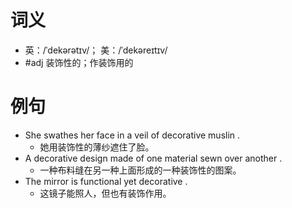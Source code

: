 # 词义
- 英：/ˈdekərətɪv/； 美：/ˈdekəreɪtɪv/
- #adj 装饰性的；作装饰用的
# 例句
- She swathes her face in a veil of decorative muslin .
	- 她用装饰性的薄纱遮住了脸。
- A decorative design made of one material sewn over another .
	- 一种布料缝在另一种上面形成的一种装饰性的图案。
- The mirror is functional yet decorative .
	- 这镜子能照人，但也有装饰作用。
